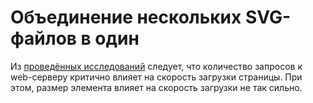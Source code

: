 # Объединение нескольких SVG-файлов в один

Из [проведённых исследований](https://habr.com/ru/company/vdsina/blog/535570/) следует, что количество запросов к web-серверу критично влияет на скорость загрузки страницы. При этом, размер элемента влияет на скорость загрузки не так сильно.
